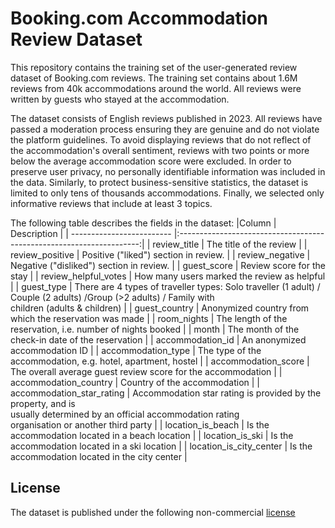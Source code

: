 # Booking.com Accommodation Review Dataset

This repository contains the training set of the user-generated review dataset of Booking.com reviews. The training set contains about 1.6M reviews from 40k accommodations around the world. All reviews were written by guests who stayed at the accommodation.

The dataset consists of English reviews published in 2023. All reviews have passed a moderation process ensuring they are genuine and do not violate the platform guidelines. To avoid displaying reviews that do not reflect of the accommodation's overall sentiment, reviews with two points or more below the average accommodation score were excluded. In order to preserve user privacy, no personally identifiable information was included in the data. Similarly, to protect business-sensitive statistics, the dataset is limited to only tens of thousands accommodations. Finally, we selected only informative reviews that include at least 3 topics.

The following table describes the fields in the dataset:
|Column                     | Description                                                          |
| ------------------------- |:--------------------------------------------------------------------:|
| review_title              | The title of the review                                              |
| review_positive           | Positive ("liked") section in review.                                |
| review_negative           | Negative ("disliked") section in review.                             |
| guest_score               | Review score for the stay                                            |
| review_helpful_votes      | How many users marked the review as helpful                          |
| guest_type                | There are 4 types of traveller types: Solo traveller (1 adult) /<br>Couple (2 adults) /Group (>2 adults) / Family with<br>children (adults & children) |
| guest_country             | Anonymized country from which the reservation was made               |
| room_nights               | The length of the reservation, i.e. number of nights booked          |
| month                     | The month of the check-in date of the reservation                    |
| accommodation_id          | An anonymized accommodation ID                                       |
| accommodation_type        | The type of the accommodation, e.g. hotel, apartment, hostel         |
| accommodation_score       | The overall average guest review score for the accommodation         |
| accommodation_country     | Country of the accommodation                                         |
| accommodation_star_rating | Accommodation star rating is provided by the property, and is<br>usually determined by an official accommodation rating<br>organisation or another third party |
| location_is_beach         | Is the accommodation located in a beach location                     |
| location_is_ski           | Is the accommodation located in a ski location                       |
| location_is_city_center   | Is the accommodation located in the city center                      |

## License
The dataset is published under the following non-commercial [license](https://creativecommons.org/licenses/by-sa/4.0/deed.en)




